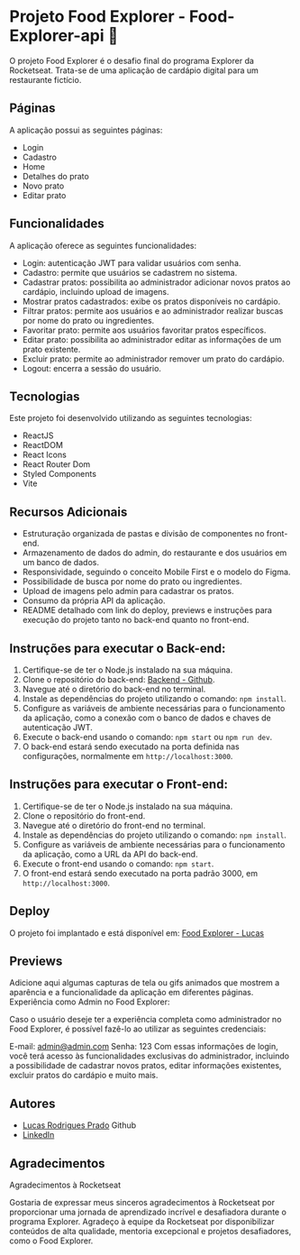 # Projeto Food Explorer - Food-Explorer-api 🍔

O projeto Food Explorer é o desafio final do programa Explorer da Rocketseat. Trata-se de uma aplicação de cardápio digital para um restaurante fictício.

## Páginas

A aplicação possui as seguintes páginas:

- Login
- Cadastro
- Home
- Detalhes do prato
- Novo prato
- Editar prato

## Funcionalidades

A aplicação oferece as seguintes funcionalidades:

- Login: autenticação JWT para validar usuários com senha.
- Cadastro: permite que usuários se cadastrem no sistema.
- Cadastrar pratos: possibilita ao administrador adicionar novos pratos ao cardápio, incluindo upload de imagens.
- Mostrar pratos cadastrados: exibe os pratos disponíveis no cardápio.
- Filtrar pratos: permite aos usuários e ao administrador realizar buscas por nome do prato ou ingredientes.
- Favoritar prato: permite aos usuários favoritar pratos específicos.
- Editar prato: possibilita ao administrador editar as informações de um prato existente.
- Excluir prato: permite ao administrador remover um prato do cardápio.
- Logout: encerra a sessão do usuário.

## Tecnologias

Este projeto foi desenvolvido utilizando as seguintes tecnologias:

- ReactJS
- ReactDOM
- React Icons
- React Router Dom
- Styled Components
- Vite

## Recursos Adicionais

- Estruturação organizada de pastas e divisão de componentes no front-end.
- Armazenamento de dados do admin, do restaurante e dos usuários em um banco de dados.
- Responsividade, seguindo o conceito Mobile First e o modelo do Figma.
- Possibilidade de busca por nome do prato ou ingredientes.
- Upload de imagens pelo admin para cadastrar os pratos.
- Consumo da própria API da aplicação.
- README detalhado com link do deploy, previews e instruções para execução do projeto tanto no back-end quanto no front-end.

## Instruções para executar o Back-end:

1. Certifique-se de ter o Node.js instalado na sua máquina.
2. Clone o repositório do back-end: [Backend - Github](https://github.com/loadrp/Food-Explorer-api).
3. Navegue até o diretório do back-end no terminal.
4. Instale as dependências do projeto utilizando o comando: `npm install`.
5. Configure as variáveis de ambiente necessárias para o funcionamento da aplicação, como a conexão com o banco de dados e chaves de autenticação JWT.
6. Execute o back-end usando o comando: `npm start` ou `npm run dev`.
7. O back-end estará sendo executado na porta definida nas configurações, normalmente em `http://localhost:3000`.

## Instruções para executar o Front-end:

1. Certifique-se de ter o Node.js instalado na sua máquina.
2. Clone o repositório do front-end.
3. Navegue até o diretório do front-end no terminal.
4. Instale as dependências do projeto utilizando o comando: `npm install`.
5. Configure as variáveis de ambiente necessárias para o funcionamento da aplicação, como a URL da API do back-end.
6. Execute o front-end usando o comando: `npm start`.
7. O front-end estará sendo executado na porta padrão 3000, em `http://localhost:3000`.

## Deploy

O projeto foi implantado e está disponível em: [Food Explorer - Lucas](https://lucas-food-explorer.netlify.app/)

## Previews

Adicione aqui algumas capturas de tela ou gifs animados que mostrem a aparência e a funcionalidade da aplicação em diferentes páginas.
Experiência como Admin no Food Explorer:

Caso o usuário deseje ter a experiência completa como administrador no Food Explorer, é possível fazê-lo ao utilizar as seguintes credenciais:

E-mail: admin@admin.com
Senha: 123
Com essas informações de login, você terá acesso às funcionalidades exclusivas do administrador, incluindo a possibilidade de cadastrar novos pratos, editar informações existentes, excluir pratos do cardápio e muito mais.

## Autores

- [Lucas Rodrigues Prado](https://github.com/loadrp/) Github 
- [LinkedIn](https://www.linkedin.com/in/lucas-rodrigues-prado/)

## Agradecimentos

Agradecimentos à Rocketseat

Gostaria de expressar meus sinceros agradecimentos à Rocketseat por proporcionar uma jornada de aprendizado incrível e desafiadora durante o programa Explorer. Agradeço à equipe da Rocketseat por disponibilizar conteúdos de alta qualidade, mentoria excepcional e projetos desafiadores, como o Food Explorer.
